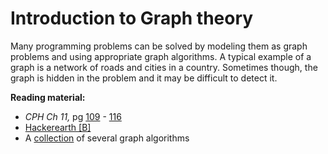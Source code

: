 # Introduction to Graph theory
Many programming problems can be solved by modeling them as graph
problems and using appropriate graph algorithms. A typical example of a graph
is a network of roads and cities in a country. Sometimes though, the graph is
hidden in the problem and it may be difficult to detect it.

**Reading material:**
* *CPH Ch 11,* pg [109](https://cses.fi/book/book.pdf#page=119) - [116](https://cses.fi/book/book.pdf#page=126)
* [Hackerearth [B]](https://www.hackerearth.com/practice/algorithms/graphs/graph-representation/tutorial/)
* A [collection](https://codeforces.com/blog/entry/16221) of several graph algorithms